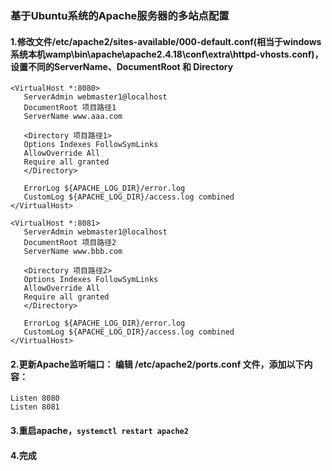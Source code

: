 ### 基于Ubuntu系统的Apache服务器的多站点配置

#### 1.修改文件/etc/apache2/sites-available/000-default.conf(相当于windows系统本机wamp\bin\apache\apache2.4.18\conf\extra\httpd-vhosts.conf)，设置不同的ServerName、DocumentRoot 和 Directory 

```
<VirtualHost *:8080>
   ServerAdmin webmaster1@localhost
   DocumentRoot 项目路径1
   ServerName www.aaa.com

   <Directory 项目路径1>
   Options Indexes FollowSymLinks
   AllowOverride All
   Require all granted
   </Directory>

   ErrorLog ${APACHE_LOG_DIR}/error.log
   CustomLog ${APACHE_LOG_DIR}/access.log combined
</VirtualHost>

<VirtualHost *:8081>
   ServerAdmin webmaster1@localhost
   DocumentRoot 项目路径2
   ServerName www.bbb.com

   <Directory 项目路径2>
   Options Indexes FollowSymLinks
   AllowOverride All
   Require all granted
   </Directory>

   ErrorLog ${APACHE_LOG_DIR}/error.log
   CustomLog ${APACHE_LOG_DIR}/access.log combined
</VirtualHost>
```



#### 2.更新Apache监听端口： 编辑 /etc/apache2/ports.conf 文件，添加以下内容：
```
Listen 8080
Listen 8081
```



#### 3.重启apache，`systemctl restart apache2`



#### 4.完成
